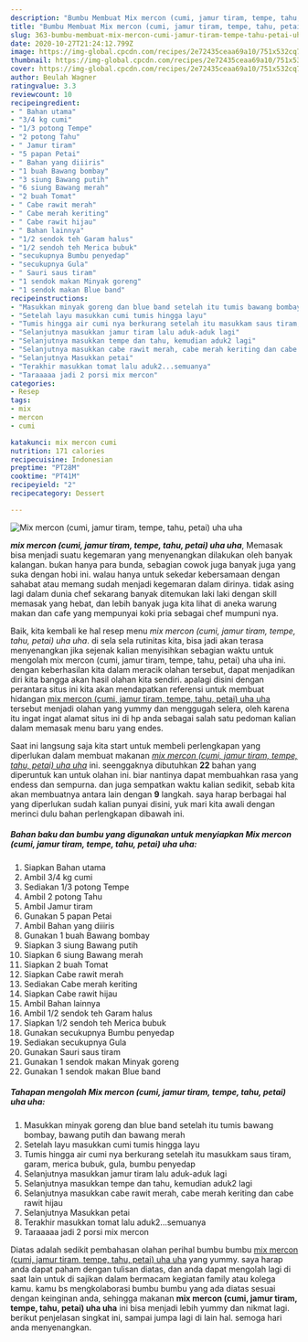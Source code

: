```yaml
---
description: "Bumbu Membuat Mix mercon (cumi, jamur tiram, tempe, tahu, petai) uha uha, Bikin Ngiler"
title: "Bumbu Membuat Mix mercon (cumi, jamur tiram, tempe, tahu, petai) uha uha, Bikin Ngiler"
slug: 363-bumbu-membuat-mix-mercon-cumi-jamur-tiram-tempe-tahu-petai-uha-uha-bikin-ngiler
date: 2020-10-27T21:24:12.799Z
image: https://img-global.cpcdn.com/recipes/2e72435ceaa69a10/751x532cq70/mix-mercon-cumi-jamur-tiram-tempe-tahu-petai-uha-uha-foto-resep-utama.jpg
thumbnail: https://img-global.cpcdn.com/recipes/2e72435ceaa69a10/751x532cq70/mix-mercon-cumi-jamur-tiram-tempe-tahu-petai-uha-uha-foto-resep-utama.jpg
cover: https://img-global.cpcdn.com/recipes/2e72435ceaa69a10/751x532cq70/mix-mercon-cumi-jamur-tiram-tempe-tahu-petai-uha-uha-foto-resep-utama.jpg
author: Beulah Wagner
ratingvalue: 3.3
reviewcount: 10
recipeingredient:
- " Bahan utama"
- "3/4 kg cumi"
- "1/3 potong Tempe"
- "2 potong Tahu"
- " Jamur tiram"
- "5 papan Petai"
- " Bahan yang diiiris"
- "1 buah Bawang bombay"
- "3 siung Bawang putih"
- "6 siung Bawang merah"
- "2 buah Tomat"
- " Cabe rawit merah"
- " Cabe merah keriting"
- " Cabe rawit hijau"
- " Bahan lainnya"
- "1/2 sendok teh Garam halus"
- "1/2 sendoh teh Merica bubuk"
- "secukupnya Bumbu penyedap"
- "secukupnya Gula"
- " Sauri saus tiram"
- "1 sendok makan Minyak goreng"
- "1 sendok makan Blue band"
recipeinstructions:
- "Masukkan minyak goreng dan blue band setelah itu tumis bawang bombay, bawang putih dan bawang merah"
- "Setelah layu masukkan cumi tumis hingga layu"
- "Tumis hingga air cumi nya berkurang setelah itu masukkam saus tiram, garam, merica bubuk, gula, bumbu penyedap"
- "Selanjutnya masukkan jamur tiram lalu aduk-aduk lagi"
- "Selanjutnya masukkan tempe dan tahu, kemudian aduk2 lagi"
- "Selanjutnya masukkan cabe rawit merah, cabe merah keriting dan cabe rawit hijau"
- "Selanjutnya Masukkan petai"
- "Terakhir masukkan tomat lalu aduk2...semuanya"
- "Taraaaaa jadi 2 porsi mix mercon"
categories:
- Resep
tags:
- mix
- mercon
- cumi

katakunci: mix mercon cumi 
nutrition: 171 calories
recipecuisine: Indonesian
preptime: "PT28M"
cooktime: "PT41M"
recipeyield: "2"
recipecategory: Dessert

---
```



![Mix mercon (cumi, jamur tiram, tempe, tahu, petai) uha uha](https://img-global.cpcdn.com/recipes/2e72435ceaa69a10/751x532cq70/mix-mercon-cumi-jamur-tiram-tempe-tahu-petai-uha-uha-foto-resep-utama.jpg)

<b><i>mix mercon (cumi, jamur tiram, tempe, tahu, petai) uha uha</i></b>, Memasak bisa menjadi suatu kegemaran yang menyenangkan dilakukan oleh banyak kalangan. bukan hanya para bunda, sebagian cowok juga banyak juga yang suka dengan hobi ini. walau hanya untuk sekedar kebersamaan dengan sahabat atau memang sudah menjadi kegemaran dalam dirinya. tidak asing lagi dalam dunia chef sekarang banyak ditemukan laki laki dengan skill memasak yang hebat, dan lebih banyak juga kita lihat di aneka warung makan dan cafe yang mempunyai koki pria sebagai chef mumpuni nya.



Baik, kita kembali ke hal resep menu <i>mix mercon (cumi, jamur tiram, tempe, tahu, petai) uha uha</i>. di sela sela rutinitas kita, bisa jadi akan terasa menyenangkan jika sejenak kalian menyisihkan sebagian waktu untuk mengolah mix mercon (cumi, jamur tiram, tempe, tahu, petai) uha uha ini. dengan keberhasilan kita dalam meracik olahan tersebut, dapat menjadikan diri kita bangga akan hasil olahan kita sendiri. apalagi disini dengan perantara situs ini kita akan mendapatkan referensi untuk membuat hidangan <u>mix mercon (cumi, jamur tiram, tempe, tahu, petai) uha uha</u> tersebut menjadi olahan yang yummy dan menggugah selera, oleh karena itu ingat ingat alamat situs ini di hp anda sebagai salah satu pedoman kalian dalam memasak menu baru yang endes.


Saat ini langsung saja kita start untuk membeli perlengkapan yang diperlukan dalam membuat makanan <u><i>mix mercon (cumi, jamur tiram, tempe, tahu, petai) uha uha</i></u> ini. seenggaknya dibutuhkan <b>22</b> bahan yang diperuntuk kan untuk olahan ini. biar nantinya dapat membuahkan rasa yang endess dan sempurna. dan juga sempatkan waktu kalian sedikit, sebab kita akan membuatnya antara lain dengan <b>9</b> langkah. saya harap berbagai hal yang diperlukan sudah kalian punyai disini, yuk mari kita awali dengan merinci dulu bahan perlengkapan dibawah ini.

<!--inarticleads1-->

##### Bahan baku dan bumbu yang digunakan untuk menyiapkan Mix mercon (cumi, jamur tiram, tempe, tahu, petai) uha uha:

1. Siapkan  Bahan utama
1. Ambil 3/4 kg cumi
1. Sediakan 1/3 potong Tempe
1. Ambil 2 potong Tahu
1. Ambil  Jamur tiram
1. Gunakan 5 papan Petai
1. Ambil  Bahan yang diiiris
1. Gunakan 1 buah Bawang bombay
1. Siapkan 3 siung Bawang putih
1. Siapkan 6 siung Bawang merah
1. Siapkan 2 buah Tomat
1. Siapkan  Cabe rawit merah
1. Sediakan  Cabe merah keriting
1. Siapkan  Cabe rawit hijau
1. Ambil  Bahan lainnya
1. Ambil 1/2 sendok teh Garam halus
1. Siapkan 1/2 sendoh teh Merica bubuk
1. Gunakan secukupnya Bumbu penyedap
1. Sediakan secukupnya Gula
1. Gunakan  Sauri saus tiram
1. Gunakan 1 sendok makan Minyak goreng
1. Gunakan 1 sendok makan Blue band




<!--inarticleads2-->

##### Tahapan mengolah Mix mercon (cumi, jamur tiram, tempe, tahu, petai) uha uha:

1. Masukkan minyak goreng dan blue band setelah itu tumis bawang bombay, bawang putih dan bawang merah
1. Setelah layu masukkan cumi tumis hingga layu
1. Tumis hingga air cumi nya berkurang setelah itu masukkam saus tiram, garam, merica bubuk, gula, bumbu penyedap
1. Selanjutnya masukkan jamur tiram lalu aduk-aduk lagi
1. Selanjutnya masukkan tempe dan tahu, kemudian aduk2 lagi
1. Selanjutnya masukkan cabe rawit merah, cabe merah keriting dan cabe rawit hijau
1. Selanjutnya Masukkan petai
1. Terakhir masukkan tomat lalu aduk2...semuanya
1. Taraaaaa jadi 2 porsi mix mercon




Diatas adalah sedikit pembahasan olahan perihal bumbu bumbu <u>mix mercon (cumi, jamur tiram, tempe, tahu, petai) uha uha</u> yang yummy. saya harap anda dapat paham dengan tulisan diatas, dan anda dapat mengolah lagi di saat lain untuk di sajikan dalam bermacam kegiatan family atau kolega kamu. kamu bs mengkolaborasi bumbu bumbu yang ada diatas sesuai dengan keinginan anda, sehingga makanan <b>mix mercon (cumi, jamur tiram, tempe, tahu, petai) uha uha</b> ini bisa menjadi lebih yummy dan nikmat lagi. berikut penjelasan singkat ini, sampai jumpa lagi di lain hal. semoga hari anda menyenangkan.
